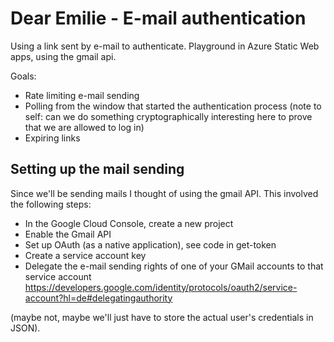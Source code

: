 # Dear Emilie - E-mail authentication
Using a link sent by e-mail to authenticate. Playground in Azure Static Web apps, using the gmail api.

Goals:
 - Rate limiting e-mail sending
 - Polling from the window that started the authentication process (note to self: can we do something cryptographically interesting here to prove that we are allowed to log in)
 - Expiring links

## Setting up the mail sending
Since we'll be sending mails I thought of using the gmail API. This involved the following steps:

 + In the Google Cloud Console, create a new project
 + Enable the Gmail API
 + Set up OAuth (as a native application), see code in get-token
 + Create a service account key
 + Delegate the e-mail sending rights of one of your GMail accounts to that service account https://developers.google.com/identity/protocols/oauth2/service-account?hl=de#delegatingauthority

(maybe not, maybe we'll just have to store the actual user's credentials in JSON).